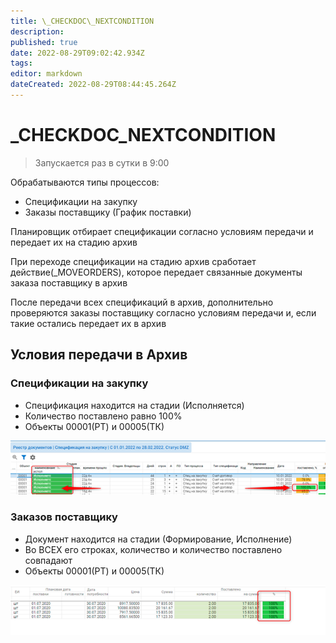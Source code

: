 ```yaml
---
title: \_CHECKDOC\_NEXTCONDITION
description: 
published: true
date: 2022-08-29T09:02:42.934Z
tags: 
editor: markdown
dateCreated: 2022-08-29T08:44:45.264Z
---
```


# \_CHECKDOC\_NEXTCONDITION

>Запускается раз в сутки в 9:00

Обрабатываются типы процессов:

* Спецификации на закупку
* Заказы поставщику (График поставки)

Планировщик отбирает спецификации согласно условиям передачи и передает их на стадию архив

При переходе спецификации на стадию архив сработает действие(\_MOVEORDERS), которое передает связанные документы заказа поставщику в архив

После передачи всех спецификаций в архив, дополнительно проверяются заказы поставщику согласно условиям передачи и, если такие остались передает их в архив

## Условия передачи в Архив

### Спецификации на закупку

* Спецификация находится на стадии (Исполняется)
* Количество поставлено равно 100%
* Объекты 00001(РТ) и 00005(ТК)

![](<../../assets/image (675).png>)

### Заказов поставщику

* Документ находится на стадии (Формирование, Исполнение)
* Во ВСЕХ его строках, количество и количество поставлено совпадают
* Объекты 00001(РТ) и 00005(ТК)&#x20;

![](<../../assets/image (53).png>)
